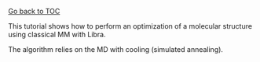 [Go back to TOC](../../README.md)

This tutorial shows how to perform an optimization of a molecular structure using classical MM with Libra.

The algorithm relies on the MD with cooling (simulated annealing).

